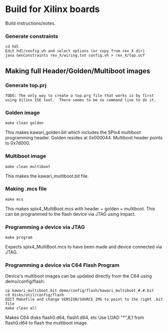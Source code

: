 # Build for Xilinx boards

Build instructions/notes.

### Generate constraints

    cd hdl
    Edit hdl/config.vh and select options (or copy from rev_X dir)
    java GenConstraints rev_X/wiring.txt config.vh > rev_X/top.ucf

## Making full Header/Golden/Multiboot images

### Generate top.prj

    TODO: The only way to create a top.prg file that works is by first
    using Xilinx ISE tool.  There seems to be no command line to do it.

### Golden image

    make clean golden

This makes kawari_golden.bit which includes the SPIx4 multiboot programming header. Golden resides at 0x000044. Multiboot header points to 0x7d000.

### Multiboot image

    make clean multiboot

This makes the kawari_multiboot.bit file.

### Making .mcs file

    make mcs

This makes spix4_MultiBoot.mcs with header + golden + multiboot.  This can be programmed to the flash device via JTAG using Impact.

### Programming a device via JTAG

    make program

Expects spix4_MultiBoot.mcs to have been made and device connected via JTAG.

### Programming a device via C64 Flash Program

Device's multiboot images can be updated directly from the C64 using demo/config/flash:

    cp kawari_multiboot.bit demo/config/flash/kawari_multiboot_#.#.bit
    cd disks/util/config/flash
    EDIT Makefile and change VERSION/SOURCE_IMG to point to the right .bit file
    make clean all

Makes C64 disks flash0.d64, flash1.d64, etc
Use LOAD "*",8,1 from flash0.d64 to flash the multiboot image.

